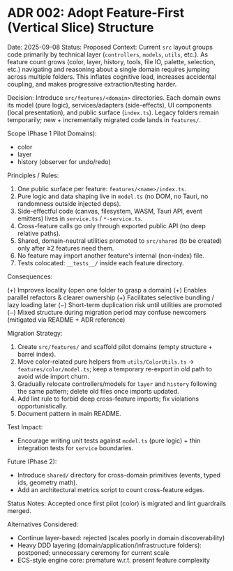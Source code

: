 # ADR 002: Adopt Feature-First (Vertical Slice) Structure

Date: 2025-09-08
Status: Proposed
Context:
Current `src` layout groups code primarily by technical layer (`controllers`, `models`, `utils`, etc.). As feature count grows (color, layer, history, tools, file IO, palette, selection, etc.) navigating and reasoning about a single domain requires jumping across multiple folders. This inflates cognitive load, increases accidental coupling, and makes progressive extraction/testing harder.

Decision:
Introduce `src/features/<domain>` directories. Each domain owns its model (pure logic), services/adapters (side-effects), UI components (local presentation), and public surface (`index.ts`). Legacy folders remain temporarily; new + incrementally migrated code lands in `features/`.

Scope (Phase 1 Pilot Domains):

- color
- layer
- history (observer for undo/redo)

Principles / Rules:

1. One public surface per feature: `features/<name>/index.ts`.
2. Pure logic and data shaping live in `model.ts` (no DOM, no Tauri, no randomness outside injected deps).
3. Side-effectful code (canvas, filesystem, WASM, Tauri API, event emitters) lives in `service.ts` / `*-service.ts`.
4. Cross-feature calls go only through exported public API (no deep relative paths).
5. Shared, domain-neutral utilities promoted to `src/shared` (to be created) only after ≥2 features need them.
6. No feature may import another feature's internal (non-index) file.
7. Tests colocated: `__tests__/` inside each feature directory.

Consequences:

(+) Improves locality (open one folder to grasp a domain)
(+) Enables parallel refactors & clearer ownership
(+) Facilitates selective bundling / lazy loading later
(−) Short-term duplication risk until utilities are promoted
(−) Mixed structure during migration period may confuse newcomers (mitigated via README + ADR reference)

Migration Strategy:

1. Create `src/features/` and scaffold pilot domains (empty structure + barrel index).
2. Move color-related pure helpers from `utils/ColorUtils.ts` → `features/color/model.ts`; keep a temporary re-export in old path to avoid wide import churn.
3. Gradually relocate controllers/models for `layer` and `history` following the same pattern; delete old files once imports updated.
4. Add lint rule to forbid deep cross-feature imports; fix violations opportunistically.
5. Document pattern in main README.

Test Impact:

- Encourage writing unit tests against `model.ts` (pure logic) + thin integration tests for `service` boundaries.

Future (Phase 2):

- Introduce `shared/` directory for cross-domain primitives (events, typed ids, geometry math).
- Add an architectural metrics script to count cross-feature edges.

Status Notes:
Accepted once first pilot (color) is migrated and lint guardrails merged.

Alternatives Considered:

- Continue layer-based: rejected (scales poorly in domain discoverability)
- Heavy DDD layering (domain/application/infrastructure folders): postponed; unnecessary ceremony for current scale
- ECS-style engine core: premature w.r.t. present feature complexity
